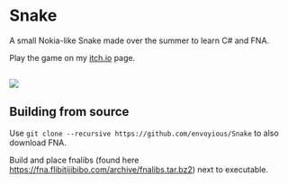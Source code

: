 # Snake

A small Nokia-like Snake made over the summer to learn C# and FNA.

Play the game on my [itch.io](https://envoye.itch.io/snake-ii) page.

##

![](https://img.itch.zone/aW1hZ2UvMTI0NTYwOS83MjU5Mzk2LnBuZw==/original/xS22Pg.png)

## Building from source

Use ```git clone --recursive https://github.com/envoyious/Snake``` to also download FNA.

Build and place fnalibs (found here https://fna.flibitijibibo.com/archive/fnalibs.tar.bz2) next to executable.
